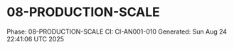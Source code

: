 # 08-PRODUCTION-SCALE
Phase: 08-PRODUCTION-SCALE
CI: CI-AN001-010
Generated: Sun Aug 24 22:41:06 UTC 2025
